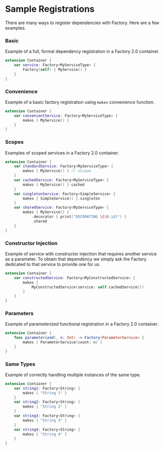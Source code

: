 # Sample Registrations

There are many ways to register dependencies with Factory. Here are a few examples.

### Basic
Example of a full, formal dependency registration in a Factory 2.0 container.

```swift
extension Container {
    var service: Factory<MyServiceType> {
        Factory(self) { MyService() }
    }
}
```

### Convenience
Example of a basic factory registration using `makes` convenience function.

```swift
extension Container {
    var convenientService: Factory<MyServiceType> {
        makes { MyService() }
    }
}
```

### Scopes
Examples of scoped services in a Factory 2.0 container.

```swift
extension Container {
    var standardService: Factory<MyServiceType> {
        makes { MyService() } // unique
    }
    var cachedService: Factory<MyServiceType> {
        makes { MyService() }.cached
    }
    var singletonService: Factory<SimpleService> {
        makes { SimpleService() }.singleton
    }
    var sharedService: Factory<MyServiceType> {
        makes { MyService() }
            .decorator { print("DECORATING \($0.id)") }
            .shared
    }
}
```

### Constructor Injection
Example of service with constructor injection that requires another service as a parameter. To obtain that dependency we simply ask the Factory dedicated to that service to provide one for us.

```swift
extension Container {
    var constructedService: Factory<MyConstructedService> {
        makes {
            MyConstructedService(service: self.cachedService())
        }
    }
}
```

### Parameters
Example of parameterized functional registration in a Factory 2.0 container.

```swift
extension Container {
    func parameterized(_ n: Int) -> Factory<ParameterService> {
        makes { ParameterService(count: n) }
    }
}
```

### Same Types
Example of correctly handling multiple instances of the same type.

```swift
extension Container {
    var string1: Factory<String> {
        makes { "String 1" }
    }
    var string2: Factory<String> {
        makes { "String 2" }
    }
    var string3: Factory<String> {
        makes { "String 3" }
    }
    var string4: Factory<String> {
        makes { "String 4" }
    }
}
```

